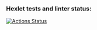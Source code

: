 ### Hexlet tests and linter status:
[![Actions Status](https://github.com/IgBuS/php-project-lvl4/workflows/hexlet-check/badge.svg)](https://github.com/IgBuS/php-project-lvl4/actions)